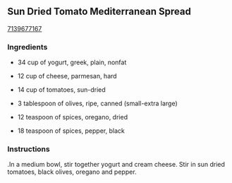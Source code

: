## Sun Dried Tomato Mediterranean Spread

[7139677167](http://www.food.com/recipe/sun-dried-tomato-mediterranean-spread-471256)

### Ingredients

 - 34 cup of yogurt, greek, plain, nonfat

 - 12 cup of cheese, parmesan, hard

 - 14 cup of tomatoes, sun-dried

 - 3 tablespoon of olives, ripe, canned (small-extra large)

 - 12 teaspoon of spices, oregano, dried

 - 18 teaspoon of spices, pepper, black

### Instructions

.In a medium bowl, stir together yogurt and cream cheese. Stir in sun dried tomatoes, black olives, oregano and pepper.